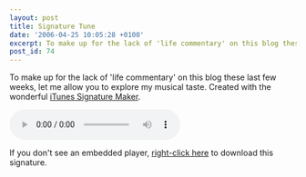 ```yaml
---
layout: post
title: Signature Tune
date: '2006-04-25 10:05:28 +0100'
excerpt: To make up for the lack of 'life commentary' on this blog these last few weeks, let me allow you to explore my musical taste.
post_id: 74
---
```

To make up for the lack of 'life commentary' on this blog these last few weeks, let me allow you to explore my musical taste. Created with the wonderful [iTunes Signature Maker](http://www.jasonfreeman.net/itsm/).

<audio controls autobuffer preload> 
  <source src="/assets/2006/04/signature.mp3" type="audio/mpeg"/>
  <source src="/assets/2006/04/signature.oga" type="audio/ogg"/>
</audio>

If you don't see an embedded player, <a href="/assets/2006/04/signature.mp3" download>right-click here</a> to download this signature.